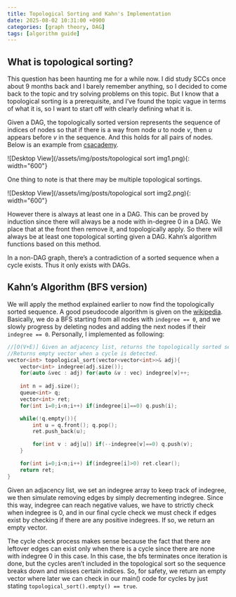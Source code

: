 ```yaml
---
title: Topological Sorting and Kahn's Implementation
date: 2025-08-02 10:31:00 +0900
categories: [graph theory, DAG]
tags: [algorithm guide]
---
```


## What is topological sorting?

This question has been haunting me for a while now. I did study SCCs once about 9 months back and I barely remember anything, so I decided to come back to the topic and try solving problems on this topic. But I know that a topological sorting is a prerequisite, and I’ve found the topic vague in terms of what it is, so I want to start off with clearly defining what it is.

Given a DAG, the topologically sorted version represents the sequence of indices of nodes so that if there is a way from node $u$ to node $v$, then $u$ appears before $v$ in the sequence. And this holds for all pairs of nodes. Below is an example from [csacademy](https://csacademy.com/lesson/topological_sorting).

![Desktop View](/assets/img/posts/topological sort img1.png){: width="600"}

One thing to note is that there may be multiple topological sortings.

![Desktop View](/assets/img/posts/topological sort img2.png){: width="600"}

However there is always at least one in a DAG. This can be proved by induction since there will always be a node with in-degree 0 in a DAG. We place that at the front then remove it, and topologically apply. So there will always be at least one topological sorting given a DAG. Kahn’s algorithm functions based on this method.

In a non-DAG graph, there’s a contradiction of a sorted sequence when a cycle exists. Thus it only exists with DAGs.

## Kahn’s Algorithm (BFS version)

We will apply the method explained earlier to now find the topologically sorted sequence. A good pseudocode algorithm is given on the [wikipedia](https://en.wikipedia.org/wiki/Topological_sorting#Kahn's_algorithm). Basically, we do a BFS starting from all nodes with `indegree == 0`, and we slowly progress by deleting nodes and adding the next nodes if their `indegree == 0`. Personally, I implemented as following:

```cpp
//[O(V+E)] Given an adjacency list, returns the topologically sorted sequence.
//Returns empty vector when a cycle is detected.
vector<int> topological_sort(vector<vector<int>>& adj){
    vector<int> indegree(adj.size());
    for(auto &vec : adj) for(auto &v : vec) indegree[v]++;
    
    int n = adj.size();
    queue<int> q;
    vector<int> ret;
    for(int i=0;i<n;i++) if(indegree[i]==0) q.push(i);

    while(!q.empty()){
        int u = q.front(); q.pop();
        ret.push_back(u);

        for(int v : adj[u]) if(--indegree[v]==0) q.push(v);
    }

    for(int i=0;i<n;i++) if(indegree[i]>0) ret.clear();
    return ret;
}

```

Given an adjacency list, we set an indegree array to keep track of indegree, we then simulate removing edges by simply decrementing indegree. Since this way, indegree can reach negative values, we have to strictly check when indegree is 0, and in our final cycle check we must check if edges exist by checking if there are any positive indegrees. If so, we return an empty vector.

The cycle check process makes sense because the fact that there are leftover edges can exist only when there is a cycle since there are none with indegree 0 in this case. In this case, the bfs terminates once iteration is done, but the cycles aren’t included in the topological sort so the sequence breaks down and misses certain indices. So, for safety, we return an empty vector where later we can check in our main() code for cycles by just stating `topological_sort().empty() == true`.
